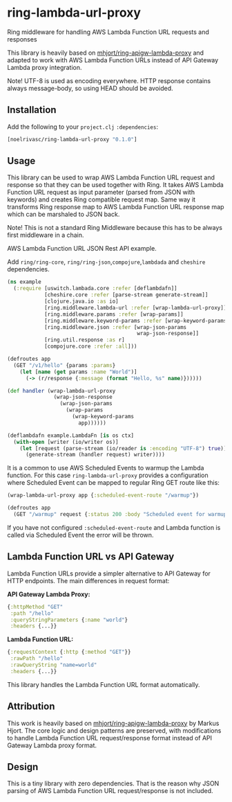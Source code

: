 # ring-lambda-url-proxy

Ring middleware for handling AWS Lambda Function URL requests and responses

This library is heavily based on [mhjort/ring-apigw-lambda-proxy](https://github.com/mhjort/ring-apigw-lambda-proxy) and adapted to work with AWS Lambda Function URLs instead of API Gateway Lambda proxy integration.

Note! UTF-8 is used as encoding everywhere. HTTP response contains always message-body, so using HEAD should be avoided.

## Installation

Add the following to your `project.clj` `:dependencies`:

```clojure
[noelrivasc/ring-lambda-url-proxy "0.1.0"]
```

## Usage

This library can be used to wrap AWS Lambda Function URL request and response
so that they can be used together with Ring. It takes AWS Lambda Function URL request
as input parameter (parsed from JSON with keywords) and creates Ring compatible
request map. Same way it transforms Ring response map to AWS Lambda Function URL response
map which can be marshaled to JSON back.

Note! This is not a standard Ring Middleware because this has to be always first
middleware in a chain.

AWS Lambda Function URL JSON Rest API example.

Add `ring/ring-core`, `ring/ring-json`,`compojure`,`lambdada` and `cheshire` dependencies.

```clojure
(ns example
  (:require [uswitch.lambada.core :refer [deflambdafn]]
            [cheshire.core :refer [parse-stream generate-stream]]
            [clojure.java.io :as io]
            [ring.middleware.lambda-url :refer [wrap-lambda-url-proxy]]
            [ring.middleware.params :refer [wrap-params]]
            [ring.middleware.keyword-params :refer [wrap-keyword-params]]
            [ring.middleware.json :refer [wrap-json-params
                                          wrap-json-response]]
            [ring.util.response :as r]
            [compojure.core :refer :all]))

(defroutes app
  (GET "/v1/hello" {params :params}
    (let [name (get params :name "World")]
      (-> (r/response {:message (format "Hello, %s" name)})))))

(def handler (wrap-lambda-url-proxy
               (wrap-json-response
                 (wrap-json-params
                   (wrap-params
                     (wrap-keyword-params
                       app))))))

(deflambdafn example.LambdaFn [is os ctx]
  (with-open [writer (io/writer os)]
    (let [request (parse-stream (io/reader is :encoding "UTF-8") true)]
      (generate-stream (handler request) writer))))

```

It is a common to use AWS Scheduled Events to warmup the Lambda function.
For this case `ring-lambda-url-proxy` provides a configuration where
Scheduled Event can be mapped to regular Ring GET route like this:

```clojure
(wrap-lambda-url-proxy app {:scheduled-event-route "/warmup"})

(defroutes app
  (GET "/warmup" request {:status 200 :body "Scheduled event for warmup"}))

```

If you have not configured `:scheduled-event-route` and Lambda function is
called via Scheduled Event the error will be thrown.

## Lambda Function URL vs API Gateway

Lambda Function URLs provide a simpler alternative to API Gateway for HTTP endpoints. The main differences in request format:

**API Gateway Lambda Proxy:**
```clojure
{:httpMethod "GET"
 :path "/hello"
 :queryStringParameters {:name "world"}
 :headers {...}}
```

**Lambda Function URL:**
```clojure
{:requestContext {:http {:method "GET"}}
 :rawPath "/hello"
 :rawQueryString "name=world"
 :headers {...}}
```

This library handles the Lambda Function URL format automatically.

## Attribution

This work is heavily based on [mhjort/ring-apigw-lambda-proxy](https://github.com/mhjort/ring-apigw-lambda-proxy) by Markus Hjort. The core logic and design patterns are preserved, with modifications to handle Lambda Function URL request/response format instead of API Gateway Lambda proxy format.

## Design

This is a tiny library with zero dependencies. That is the reason why JSON
parsing of AWS Lambda Function URL request/response is not included.